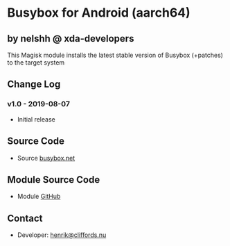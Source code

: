 # Busybox for Android (aarch64)

## by nelshh @ xda-developers

This Magisk module installs the latest stable version of Busybox (+patches) to the target system

## Change Log

### v1.0 - 2019-08-07
* Initial release

## Source Code
* Source [busybox.net](https://git.busybox.net/busybox)

## Module Source Code
* Module [GitHub](https://github.com/henriknelson/busybox-magisk-module)

## Contact
* Developer: [henrik@cliffords.nu](mailto:henrik@cliffords.nu)
